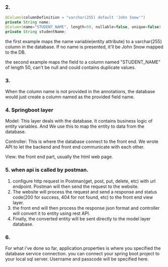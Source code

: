 ### 2.
```java
@Column(columnDefinition = "varchar(255) default 'John Snow'")
private String name;
@Column(name="STUDENT_NAME", length=50, nullable=false, unique=false)
private String studentName;
```
the first example maps the name variable(entity attribute) to a varchar(255) column in the database.
If no name is presented, it'll be John Snow mapped to the DB.

the second example maps the field to a column named "STUDENT_NAME" of length 50, can't be null and could
contains duplicate values.

### 3.
When the column name is not provided in the annotations, the database would just create a column
named as the provided field name.

### 4. Springboot layer
Model: This layer deals with the database. It contains business logic of entity variables. And We use this to map 
the entity to data from the database.

Controller: This is where the database connect to the front end. We wrote API to let the backend and front end
communicate with each other.

View: the front end part, usually the html web page.

### 5. when api is called by postman.
1. configure http request in Postman(get, post, put, delete, etc) with url endpoint.
   Postman will then send the request to the website.
2. The website will process the request and send a response and status code(200 for success, 404 for not found, etc)
   to the front end view layer.
3. the front end will then process the response json format and controller will convert it to entity using rest API.
4. Finally, the converted entity will be sent directly to the model layer database.

### 6.
For what i've done so far, application.properties is where you specified the database service connection.
you can connect your spring boot project to your local sql server. Username and passcode will be specified here.
